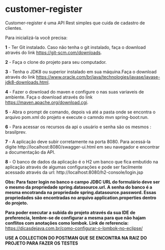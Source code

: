 # customer-register

Customer-register é uma API Rest simples que cuida de cadastro de clientes.

Para inicializá-la você precisa:

**1** - Ter Git instalado. Caso não tenha o git instalado, faça o download através do link https://git-scm.com/downloads.

**2** - Faça o clone do projeto para seu computador.

**3** - Tenha o JDK8 ou superior instalado em sua máquina.Faça o download através do link https://www.oracle.com/br/java/technologies/javase/javase-jdk8-downloads.html.

**4** - Fazer o download do maven e configure o nas suas variaveis de ambiente. Faça o download através do link https://maven.apache.org/download.cgi.

**5** - Abra o prompt de comando, depois vá até a pasta onde se encontra o arquivo pom.xml do projeto e execute o camndo mvn spring-boot:run.

**6** - Para acessar os recursos da api o usuário e senha são os mesmos : brasilprev.

**7** - A aplicação deve subir corretamente na porta 8080. Para acessá-la digite http://localhost:8080/swagger-ui.html em seu navegador e encontrar a documentação da API.

**8** - O banco de dados da aplicação é o H2 um banco que fica embutido na aplicação através de algumas configurações e pode ser facilmente acessado através da url: http://localhost:8080/h2-console/login.jsp

**Obs:  Para fazer login no banco o campo JDBC URL do formulário deve ser o mesmo da propriedade spring.datasource.url. A senha do banco é a mesma encotranda na propriedade spring.datasource.password. Essas propriedades são encontradas no arquivo application.properties dentro do projeto.**

**Para poder executar a subida do projeto através da sua IDE de preferencia, lembre-se de configurar a mesma para que não hajam conflitos com anotações como lombok. Link de referencia:** https://dicasdejava.com.br/como-configurar-o-lombok-no-eclipse/

**USE A COLLECTION DO POSTMAN QUE SE ENCONTRA NA RAIZ DO PROJETO PARA FAZER OS TESTES**


